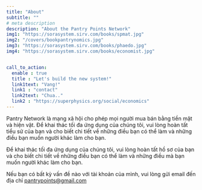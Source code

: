 ```yaml
---
title: "About"
subtitle: ""
# meta description
description: "About the Pantry Points Network"
img1: "https://sorasystem.sirv.com/books/spmat.jpg"
img2: "/covers/bookpantrynomics.jpg"
img3: "https://sorasystem.sirv.com/books/phaedo.jpg"
img4: "https://sorasystem.sirv.com/books/economist.jpg"


call_to_action:
  enable : true
  title : "Let's build the new system!"
  link1text: "Vang!"
  link1 : "contact"
  link2text: "Chua.."
  link2 : "https://superphysics.org/social/economics"
---
```


Pantry Network là mạng xã hội cho phép mọi người mua bán bằng tiền mặt và hiện vật. Để khai thác tối đa ứng dụng của chúng tôi, vui lòng hoàn tất tiểu sử của bạn và cho biết chi tiết về những điều bạn có thể làm và những điều bạn muốn người khác làm cho bạn.

Để khai thác tối đa ứng dụng của chúng tôi, vui lòng hoàn tất hồ sơ của bạn và cho biết chi tiết về những điều bạn có thể làm và những điều mà bạn muốn người khác làm cho bạn.

Nếu bạn có bất kỳ vấn đề nào với tài khoản của mình, vui lòng gửi email đến địa chỉ pantrypoints@gmail.com

